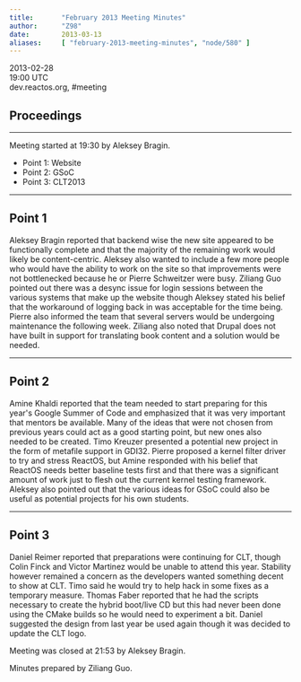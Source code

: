 ```yaml
---
title:       "February 2013 Meeting Minutes"
author:      "Z98"
date:        2013-03-13
aliases:     [ "february-2013-meeting-minutes", "node/580" ]
---
```


<p>2013-02-28<br />19:00 UTC<br />dev.reactos.org, #meeting</p><h2>Proceedings</h2><hr /><p>Meeting started at 19:30 by Aleksey Bragin.</p><ul><li>Point 1: Website</li><li>Point 2: GSoC</li><li>Point 3: CLT2013</li></ul><hr /><h2>Point 1</h2><p>Aleksey Bragin reported that backend wise the new site appeared to be functionally complete and that the majority of the remaining work would likely be content-centric. Aleksey also wanted to include a few more people who would have the ability to work on the site so that improvements were not bottlenecked because he or Pierre Schweitzer were busy. Ziliang Guo pointed out there was a desync issue for login sessions between the various systems that make up the website though Aleksey stated his belief that the workaround of logging back in was acceptable for the time being. Pierre also informed the team that several servers would be undergoing maintenance the following week. Ziliang also noted that Drupal does not have built in support for translating book content and a solution would be needed.</p><hr /><h2>Point 2</h2><p>Amine Khaldi reported that the team needed to start preparing for this year&#39;s Google Summer of Code and emphasized that it was very important that mentors be available. Many of the ideas that were not chosen from previous years could act as a good starting point, but new ones also needed to be created. Timo Kreuzer presented a potential new project in the form of metafile support in GDI32. Pierre proposed a kernel filter driver to try and stress ReactOS, but Amine responded with his belief that ReactOS needs better baseline tests first and that there was a significant amount of work just to flesh out the current kernel testing framework. Aleksey also pointed out that the various ideas for GSoC could also be useful as potential projects for his own students.</p><hr /><h2>Point 3</h2><p>Daniel Reimer reported that preparations were continuing for CLT, though Colin Finck and Victor Martinez would be unable to attend this year. Stability however remained a concern as the developers wanted something decent to show at CLT. Timo said he would try to help hack in some fixes as a temporary measure. Thomas Faber reported that he had the scripts necessary to create the hybrid boot/live CD but this had never been done using the CMake builds so he would need to experiment a bit. Daniel suggested the design from last year be used again though it was decided to update the CLT logo.</p><p>Meeting was closed at 21:53 by Aleksey Bragin.</p><p>Minutes prepared by Ziliang Guo.</p>
